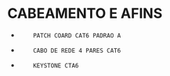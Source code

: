 # CABEAMENTO E AFINS

-         PATCH COARD CAT6 PADRAO A
-         CABO DE REDE 4 PARES CAT6
-         KEYSTONE CTA6 